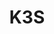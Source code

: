 ---
draft: false
title: K3S
content:
  id: k3s
  name: K3S
  website: https://k3s.io/
  short_description: K3s is a fully compliant Kubernetes distribution
---